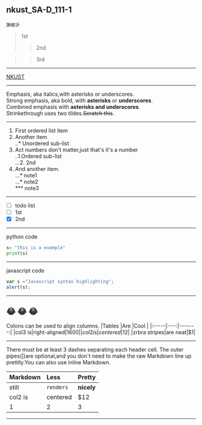 ## nkust_SA-D_111-1 
`謝峻沂`
>1st
>>2nd

>>3rd
---

[NKUST](http://www.nkust.edu.tw)

---

Emphasis, aka italics,with asterisks or underscores.  
Strong emphasis, aka bold, with **asterisks** or **underscores**.  
Combined emphasis with **asterisks and underscores**.  
Strinkethrough uses two tildes.~~Scratch this~~.  

---
1. First ordered list item  
2. Another item  
  ..* Unordered sub-list  
3. Act numbers don't matter,just that's  it's a number  
  ..1.Ordered sub-list  
  ...2. 2nd  
4. And another item.  
  ...* note1  
  ...* note2  
  *** note3  
---
- [ ] todo list
- [ ] 1st
- [x] 2nd

---
python code
```python
s= "this is a example"
print(s)
```
---
javascript code
```js
var s ="Javascript syntax highlighting";
alert(s);
```
---

😂 😂 😂
---
Colons can be used to align columns.
|Tables  |Are  |Cool  |
|:-----|:---:|-------:|
|col3 is|right-aligned|$1600|
|col2 is|centered|$12|
|zrbra stripes|are neat|$1|

---
There must be at least 3 dashes separating each header cell.
The outer pipes(|)are optional,and you don`t need to make the 
raw Markdown line up prettily.You can also use inline Markdown.

|**Markdown**  |**Less**  |**Pretty**  |
|:-----|:---|:-------|
|still|`renders`|**nicely**|
|col2 is|centered|$12|
|1|2|3|

---

